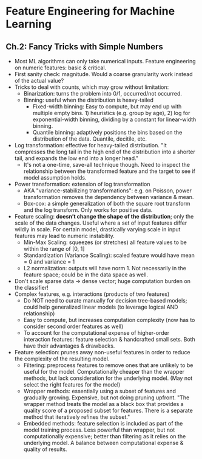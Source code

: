 # Feature Engineering for Machine Learning
## Ch.2: Fancy Tricks with Simple Numbers

* Most ML algorithms can only take numerical inputs. Feature engineering on numeric features: basic & critical.
* First sanity check: magnitude. Would a coarse granularity work instead of the actual value?
* Tricks to deal with counts, which may grow without limitation:
  * Binarization: turns the problem into 0/1, occurred/not occurred.
  * Binning: useful when the distribution is heavy-tailed
    * Fixed-width binning: Easy to compute, but may end up with multiple empty bins. 1) heuristics (e.g. group by age), 2) log for exponential-width binning, dividing by a constant for linear-width binning.
    * Quantile binning: adaptively positions the bins based on the distribution of the data. Quantile, decitile, etc.
* Log transformation: effective for heavy-tailed distribution. "It compresses the long tail in the high end of the distribution into a shorter tail, and expands the low end into a longer head."
  * It's not a one-time, save-all technique though. Need to inspect the relationship between the transformed feature and the target to see if model assumption holds.
* Power transformation: extension of log transformation
  * AKA "variance-stabilizing transformations": e.g. on Poisson, power transformation removes the dependency between variance & mean.
  * Box-cox: a simple generalization of both the square root transform and the log transform. Only works for positive data.
* Feature scaling: **doesn’t change the shape of the distribution**; only the scale of the data changes. Useful where a set of input features differ wildly in scale. For certain model, drastically varying scale in input features may lead to numeric instability.
  * Min-Max Scaling: squeezes (or stretches) all feature values to be within the range of [0, 1]
  * Standardization (Variance Scaling): scaled feature would have mean = 0 and variance = 1
  * L2 normalization: outputs will have norm 1. Not necessarily in the feature space; could be in the data space as well.
* Don't scale sparse data -> dense vector; huge computation burden on the classifier!
* Complex features, e.g. interactions (products of two features)
  * Do NOT need to curate manually for decision tree-based models; could help generalized linear models (to leverage logical AND relationship)
  * Easy to compute, but increases computation complexity (now has to consider second order features as well)
  * To account for the computational expense of higher-order interaction features: feature selection & handcrafted small sets. Both have their advantages & drawbacks.
* Feature selection: prunes away non-useful features in order to reduce the complexity of the resulting model.
  * Filtering: preprocess features to remove ones that are unlikely to be useful for the model. Computationally cheaper than the wrapper methods, but lack consideration for the underlying model. (May not select the right features for the model)
  * Wrapper methods: essentially using a subset of features and gradually growing. Expensive, but not doing pruning upfront. "The wrapper method treats the model as a black box that provides a quality score of a proposed subset for features. There is a separate method that iteratively refines the subset."
  * Embedded methods: feature selection is included as part of the model training process. Less powerful than wrapper, but not computationally expensive; better than filtering as it relies on the underlying model. A balance between computational expense & quality of results.
